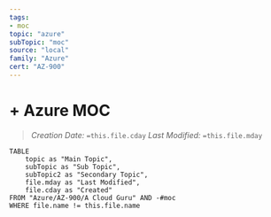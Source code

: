 ```yaml
---
tags:
- moc
topic: "azure"
subTopic: "moc"
source: "local"
family: "Azure"
cert: "AZ-900"
---
```

# + Azure MOC
> *Creation Date:* `=this.file.cday`
> *Last Modified:* `=this.file.mday`

```dataview
TABLE
	topic as "Main Topic",
	subTopic as "Sub Topic",
	subTopic2 as "Secondary Topic",
	file.mday as "Last Modified", 
	file.cday as "Created"
FROM "Azure/AZ-900/A Cloud Guru" AND -#moc
WHERE file.name != this.file.name
```

